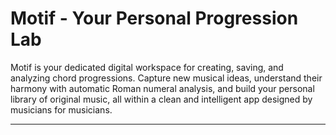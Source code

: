 # Motif - Your Personal Progression Lab

Motif is your dedicated digital workspace for creating, saving, and analyzing chord progressions. Capture new musical ideas, understand their harmony with automatic Roman numeral analysis, and build your personal library of original music, all within a clean and intelligent app designed by musicians for musicians.

---
